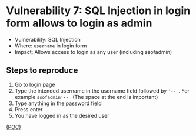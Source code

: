 # Vulnerability 7: SQL Injection in login form allows to login as admin

- Vulnerability: SQL Injection
- Where: `username` in login form
- Impact: Allows access to login as any user (including ssofadmin)

## Steps to reproduce

1. Go to login page
2. Type the intended username in the username field followed by `'-- `. For example `ssofadmin'-- ` (The space at the end is important)
3. Type anything in the password field
4. Press enter
5. You have logged in as the desired user

[(POC)](vuln7.py)
